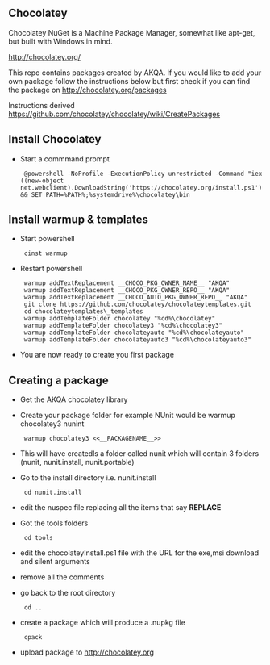 Chocolatey
----------
Chocolatey NuGet is a Machine Package Manager, somewhat like apt-get, but built with Windows in mind.

http://chocolatey.org/

This repo contains packages created by AKQA. If you would like to add your own package follow 
the instructions below but first check if you can find the package on http://chocolatey.org/packages

Instructions derived https://github.com/chocolatey/chocolatey/wiki/CreatePackages

Install Chocolatey
------------------
 * Start a commmand prompt
 
		@powershell -NoProfile -ExecutionPolicy unrestricted -Command "iex ((new-object net.webclient).DownloadString('https://chocolatey.org/install.ps1'))" && SET PATH=%PATH%;%systemdrive%\chocolatey\bin

Install warmup & templates
--------------------------
 * Start powershell
 
		cinst warmup
		
 * Restart powershell
 
		warmup addTextReplacement __CHOCO_PKG_OWNER_NAME__ "AKQA"
		warmup addTextReplacement __CHOCO_PKG_OWNER_REPO__ "AKQA"
		warmup addTextReplacement __CHOCO_AUTO_PKG_OWNER_REPO__ "AKQA"
		git clone https://github.com/chocolatey/chocolateytemplates.git
		cd chocolateytemplates\_templates
		warmup addTemplateFolder chocolatey "%cd%\chocolatey"
		warmup addTemplateFolder chocolatey3 "%cd%\chocolatey3"
		warmup addTemplateFolder chocolateyauto "%cd%\chocolateyauto"
		warmup addTemplateFolder chocolateyauto3 "%cd%\chocolateyauto3"
		
 * You are now ready to create you first package
 
Creating a package
------------------
 * Get the AKQA chocolatey library

		
 * Create your package folder for example NUnit would be warmup chocolatey3 nunint

		warmup chocolatey3 <<__PACKAGENAME__>>
		
 * This will have createdls a folder called nunit which will contain 3 folders (nunit, nunit.install, nunit.portable)
 * Go to the install directory i.e. nunit.install

		cd nunit.install
		
 * edit the nuspec file replacing all the items that say __REPLACE__
 * Got the tools folders
 
		cd tools
		
 * edit the chocolateyInstall.ps1 file with the URL for the exe,msi download and silent arguments
 * remove all the comments
 * go back to the root directory
 
		cd ..
		
 * create a package which will produce a .nupkg file
 
		cpack
		
 * upload package to http://chocolatey.org
 
